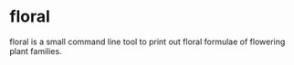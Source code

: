 # floral

floral is a small command line tool to print out floral formulae of flowering plant families.